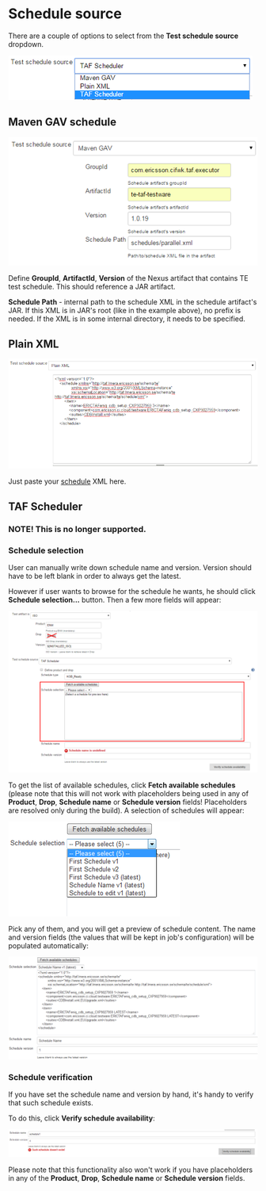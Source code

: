 <head>
    <title>Schedule Source</title>
</head>

# Schedule source

There are a couple of options to select from the **Test schedule source** dropdown.

![Schedule source](images/tp_config_schedule_source.png)

## Maven GAV schedule

![Maven GAV schedule](images/tp_schedule_gav.png)

Define **GroupId**, **ArtifactId**, **Version** of the Nexus artifact that contains TE test schedule. This should reference a JAR artifact.

**Schedule Path** - internal path to the schedule XML in the schedule artifact's JAR. If this XML is in JAR's root (like in the example above), no prefix is needed. If the XML is in some internal directory, it needs to be specified.

## Plain XML

![TAF Scheduler](images/tp_schedule_xml.png)

Just paste your [schedule](schedule.html) XML here.

## TAF Scheduler

### NOTE! This is no longer supported.

### Schedule selection

User can manually write down schedule name and version. Version should have to be left blank in order to always get the latest.

However if user wants to browse for the schedule he wants, he should click **Schedule selection...** button.
Then a few more fields will appear:

![TAF Schedule selection](images/tp_config_taf_scheduler2.png)

To get the list of available schedules, click **Fetch available schedules** (please note that this will not work with
placeholders being used in any of **Product**, **Drop**, **Schedule name** or **Schedule version** fields! Placeholders
are resolved only during the build). A selection of schedules will appear:

![TAF Schedules](images/config_taf_scheduler3.png)

Pick any of them, and you will get a preview of schedule content.
The name and version fields (the values that will be kept in job's configuration) will be populated automatically:

![TAF Schedule preview](images/config_taf_scheduler4.png)

### Schedule verification

If you have set the schedule name and version by hand, it's handy to verify that such schedule exists.

To do this, click **Verify schedule availability**:

![TAF Schedule verification](images/tp_verify_schedule.png)

Please note that this functionality also won't work if you have placeholders in any of the **Product**, **Drop**,
**Schedule name** or **Schedule version** fields.


